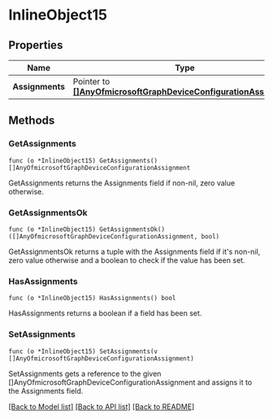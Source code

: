 # InlineObject15

## Properties

Name | Type | Description | Notes
------------ | ------------- | ------------- | -------------
**Assignments** | Pointer to [**[]AnyOfmicrosoftGraphDeviceConfigurationAssignment**](anyOf&lt;microsoft.graph.deviceConfigurationAssignment&gt;.md) |  | [optional] 

## Methods

### GetAssignments

`func (o *InlineObject15) GetAssignments() []AnyOfmicrosoftGraphDeviceConfigurationAssignment`

GetAssignments returns the Assignments field if non-nil, zero value otherwise.

### GetAssignmentsOk

`func (o *InlineObject15) GetAssignmentsOk() ([]AnyOfmicrosoftGraphDeviceConfigurationAssignment, bool)`

GetAssignmentsOk returns a tuple with the Assignments field if it's non-nil, zero value otherwise
and a boolean to check if the value has been set.

### HasAssignments

`func (o *InlineObject15) HasAssignments() bool`

HasAssignments returns a boolean if a field has been set.

### SetAssignments

`func (o *InlineObject15) SetAssignments(v []AnyOfmicrosoftGraphDeviceConfigurationAssignment)`

SetAssignments gets a reference to the given []AnyOfmicrosoftGraphDeviceConfigurationAssignment and assigns it to the Assignments field.


[[Back to Model list]](../README.md#documentation-for-models) [[Back to API list]](../README.md#documentation-for-api-endpoints) [[Back to README]](../README.md)


